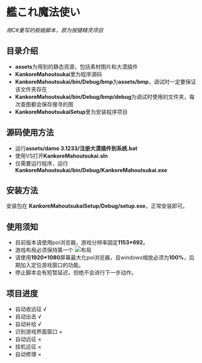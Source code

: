 # 艦これ魔法使い

*用C#重写的舰娘脚本，原为按键精灵项目*

## 目录介绍

- **assets**为用到的静态资源，包括素材图片和大漠插件
- **KankoreMahoutsukai**里为程序源码
- **KankoreMahoutsukai/bin/Debug/bmp**为**assets/bmp**，调试时一定要保证该文件夹存在
- **KankoreMahoutsukai/bin/Debug/bmp/debug**为调试时使用的文件夹，每次查图都会保存搜寻的图
- **KankoreMahoutsukaiSetup**里为安装程序项目

## 源码使用方法

- 运行**assets/damo 3.1233/注册大漠插件到系统.bat**
- 使用VS打开**KankoreMahoutsukai.sln**
- 仅需要运行程序，运行**KankoreMahoutsukai/bin/Debug/KankoreMahoutsukai.exe**

## 安装方法

安装包在 **KankoreMahoutsukaiSetup/Debug/setup.exe**，正常安装即可。

## 使用须知

- 目前版本请使用poi浏览器，游戏分辨率固定**1153*692**。
- 游戏布局必须保持第一个 ![布局](https://ws1.sinaimg.cn/large/006wKXxxly1g0gr26ygbxj305c01emwx.jpg)
- 请使用**1920*1080**屏幕最大化poi浏览器，且windows缩放必须为**100%**，后期加入定位游戏窗口的功能。
- 停止脚本会有短暂延迟，但绝不会进行下一步动作。


## 项目进度
- 自动收远征 √
- 自动出击 √
- 自动补给 √
- 识别游戏界面窗口 ×
- 自动远征 ×
- 挂机远征 ×
- 自动修理 ×